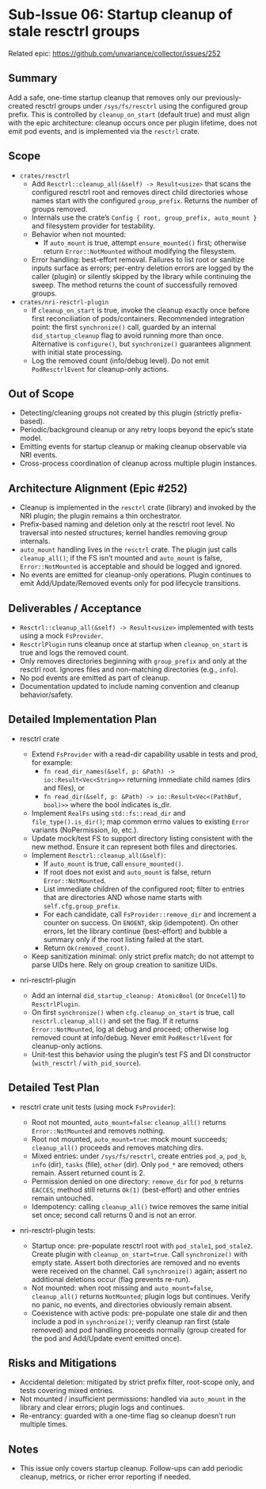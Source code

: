 # Sub-Issue 06: Startup cleanup of stale resctrl groups

Related epic: https://github.com/unvariance/collector/issues/252

## Summary
Add a safe, one-time startup cleanup that removes only our previously-created resctrl groups under `/sys/fs/resctrl` using the configured group prefix. This is controlled by `cleanup_on_start` (default true) and must align with the epic architecture: cleanup occurs once per plugin lifetime, does not emit pod events, and is implemented via the `resctrl` crate.

## Scope
- `crates/resctrl`
  - Add `Resctrl::cleanup_all(&self) -> Result<usize>` that scans the configured resctrl root and removes direct child directories whose names start with the configured `group_prefix`. Returns the number of groups removed.
  - Internals use the crate’s `Config { root, group_prefix, auto_mount }` and filesystem provider for testability.
  - Behavior when not mounted:
    - If `auto_mount` is true, attempt `ensure_mounted()` first; otherwise return `Error::NotMounted` without modifying the filesystem.
  - Error handling: best-effort removal. Failures to list root or sanitize inputs surface as errors; per-entry deletion errors are logged by the caller (plugin) or silently skipped by the library while continuing the sweep. The method returns the count of successfully removed groups.
- `crates/nri-resctrl-plugin`
  - If `cleanup_on_start` is true, invoke the cleanup exactly once before first reconciliation of pods/containers. Recommended integration point: the first `synchronize()` call, guarded by an internal `did_startup_cleanup` flag to avoid running more than once. Alternative is `configure()`, but `synchronize()` guarantees alignment with initial state processing.
  - Log the removed count (info/debug level). Do not emit `PodResctrlEvent` for cleanup-only actions.

## Out of Scope
- Detecting/cleaning groups not created by this plugin (strictly prefix-based).
- Periodic/background cleanup or any retry loops beyond the epic’s state model.
- Emitting events for startup cleanup or making cleanup observable via NRI events.
- Cross-process coordination of cleanup across multiple plugin instances.

## Architecture Alignment (Epic #252)
- Cleanup is implemented in the `resctrl` crate (library) and invoked by the NRI plugin; the plugin remains a thin orchestrator.
- Prefix-based naming and deletion only at the resctrl root level. No traversal into nested structures; kernel handles removing group internals.
- `auto_mount` handling lives in the `resctrl` crate. The plugin just calls `cleanup_all()`; if the FS isn’t mounted and `auto_mount` is false, `Error::NotMounted` is acceptable and should be logged and ignored.
- No events are emitted for cleanup-only operations. Plugin continues to emit Add/Update/Removed events only for pod lifecycle transitions.

## Deliverables / Acceptance
- `Resctrl::cleanup_all(&self) -> Result<usize>` implemented with tests using a mock `FsProvider`.
- `ResctrlPlugin` runs cleanup once at startup when `cleanup_on_start` is true and logs the removed count.
- Only removes directories beginning with `group_prefix` and only at the resctrl root. Ignores files and non-matching directories (e.g., `info`).
- No pod events are emitted as part of cleanup.
- Documentation updated to include naming convention and cleanup behavior/safety.

## Detailed Implementation Plan
- resctrl crate
  - Extend `FsProvider` with a read-dir capability usable in tests and prod, for example:
    - `fn read_dir_names(&self, p: &Path) -> io::Result<Vec<String>>` returning immediate child names (dirs and files), or
    - `fn read_dir(&self, p: &Path) -> io::Result<Vec<(PathBuf, bool)>>` where the bool indicates is_dir.
  - Implement `RealFs` using `std::fs::read_dir` and `file_type().is_dir()`; map common errno values to existing `Error` variants (NoPermission, Io, etc.).
  - Update mock/test FS to support directory listing consistent with the new method. Ensure it can represent both files and directories.
  - Implement `Resctrl::cleanup_all(&self)`:
    - If `auto_mount` is true, call `ensure_mounted()`.
    - If root does not exist and `auto_mount` is false, return `Error::NotMounted`.
    - List immediate children of the configured root; filter to entries that are directories AND whose name starts with `self.cfg.group_prefix`.
    - For each candidate, call `FsProvider::remove_dir` and increment a counter on success. On `ENOENT`, skip (idempotent). On other errors, let the library continue (best-effort) and bubble a summary only if the root listing failed at the start.
    - Return `Ok(removed_count)`.
  - Keep sanitization minimal: only strict prefix match; do not attempt to parse UIDs here. Rely on group creation to sanitize UIDs.

- nri-resctrl-plugin
  - Add an internal `did_startup_cleanup: AtomicBool` (or `OnceCell`) to `ResctrlPlugin`.
  - On first `synchronize()` when `cfg.cleanup_on_start` is true, call `resctrl.cleanup_all()` and set the flag. If it returns `Error::NotMounted`, log at debug and proceed; otherwise log removed count at info/debug. Never emit `PodResctrlEvent` for cleanup-only actions.
  - Unit-test this behavior using the plugin’s test FS and DI constructor (`with_resctrl` / `with_pid_source`).

## Detailed Test Plan

- resctrl crate unit tests (using mock `FsProvider`):
  - Root not mounted, `auto_mount=false`: `cleanup_all()` returns `Error::NotMounted` and removes nothing.
  - Root not mounted, `auto_mount=true`: mock mount succeeds; `cleanup_all()` proceeds and removes matching dirs.
  - Mixed entries: under `/sys/fs/resctrl`, create entries `pod_a`, `pod_b`, `info` (dir), `tasks` (file), `other` (dir). Only `pod_*` are removed; others remain. Assert returned count is 2.
  - Permission denied on one directory: `remove_dir` for `pod_b` returns `EACCES`; method still returns `Ok(1)` (best-effort) and other entries remain untouched.
  - Idempotency: calling `cleanup_all()` twice removes the same initial set once; second call returns 0 and is not an error.

- nri-resctrl-plugin tests:
  - Startup once: pre-populate resctrl root with `pod_stale1`, `pod_stale2`. Create plugin with `cleanup_on_start=true`. Call `synchronize()` with empty state. Assert both directories are removed and no events were received on the channel. Call `synchronize()` again; assert no additional deletions occur (flag prevents re-run).
  - Not mounted: when root missing and `auto_mount=false`, `cleanup_all()` returns `NotMounted`; plugin logs but continues. Verify no panic, no events, and directories obviously remain absent.
  - Coexistence with active pods: pre-populate one stale dir and then include a pod in `synchronize()`; verify cleanup ran first (stale removed) and pod handling proceeds normally (group created for the pod and Add/Update event emitted once).

## Risks and Mitigations
- Accidental deletion: mitigated by strict prefix filter, root-scope only, and tests covering mixed entries.
- Not mounted / insufficient permissions: handled via `auto_mount` in the library and clear errors; plugin logs and continues.
- Re-entrancy: guarded with a one-time flag so cleanup doesn’t run multiple times.

## Notes
- This issue only covers startup cleanup. Follow-ups can add periodic cleanup, metrics, or richer error reporting if needed.
